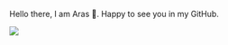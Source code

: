 Hello there, I am Aras 👋. Happy to see you in my GitHub.

<a href="https://twitter.com/codecygen" ><img src="https://img.shields.io/twitter/follow/codecygen.svg?style=social" /> </a>

<!--
**gingercook/gingercook** is a ✨ _special_ ✨ repository because its `README.md` (this file) appears on your GitHub profile.

Here are some ideas to get you started:

- 🔭 I’m currently working on ...
- 🌱 I’m currently learning ...
- 👯 I’m looking to collaborate on ...
- 🤔 I’m looking for help with ...
- 💬 Ask me about ...
- 📫 How to reach me: ...
- 😄 Pronouns: ...
- ⚡ Fun fact: ...
-->
